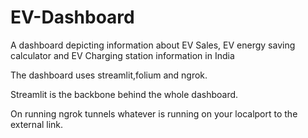 # EV-Dashboard
A dashboard depicting information about EV Sales, EV energy saving calculator and EV Charging station information in India

The dashboard uses streamlit,folium and ngrok.

Streamlit is the backbone behind the whole dashboard.

On running ngrok tunnels whatever is running on your localport to the external link.
